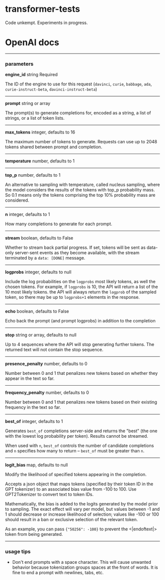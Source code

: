 # transformer-tests

Code unkempt. Experiments in progress.



# OpenAI docs

---

### parameters

**engine_id** string Required

The ID of the engine to use for this request (`davinci`, `curie`, `babbage`, `ada`, `curie-instruct-beta`, `davinci-instruct-beta`)

---

**prompt** string or array

The prompt(s) to generate completions for, encoded as a string, a list of strings, or a list of token lists.

---

**max_tokens** integer, defaults to 16

The maximum number of tokens to generate. Requests can use up to 2048 tokens shared between prompt and completion.

---

**temperature** number, defaults to 1

---

**top_p** number, defaults to 1

An alternative to sampling with temperature, called nucleus sampling, where the model considers the results of the tokens with top_p probability mass. So 0.1 means only the tokens comprising the top 10% probability mass are considered.

---

**n** integer, defaults to 1

How many completions to generate for each prompt.

---

**stream** boolean, defaults to False

Whether to stream back partial progress. If set, tokens will be sent as data-only server-sent events as they become available, with the stream terminated by a `data: [DONE]` message.

---

**logprobs** integer, defaults to null

Include the log probabilities on the `logprobs` most likely tokens, as well the chosen tokens. For example, if `logprobs` is 10, the API will return a list of the 10 most likely tokens. the API will always return the `logprob` of the sampled token, so there may be up to `logprobs+1` elements in the response.

---

**echo** boolean, defaults to False

Echo back the prompt (and prompt logprobs) in addition to the completion

---

**stop** string or array, defaults to null

Up to 4 sequences where the API will stop generating further tokens. The returned text will not contain the stop sequence.

---

**presence_penalty** number, defaults to 0

Number between 0 and 1 that penalizes new tokens based on whether they appear in the text so far. 

---

**frequency_penalty** number, defaults to 0

Number between 0 and 1 that penalizes new tokens based on their existing frequency in the text so far.

---

**best_of** integer, defaults to 1

Generates `best_of` completions server-side and returns the "best" (the one with the lowest log probability per token). Results cannot be streamed.

When used with `n`, `best_of` controls the number of candidate completions and `n` specifies how many to return – `best_of` must be greater than `n`.

---
**logit_bias** map, defaults to null

Modify the likelihood of specified tokens appearing in the completion.

Accepts a json object that maps tokens (specified by their token ID in the GPT tokenizer) to an associated bias value from -100 to 100. 
Use GPT2Tokenizer to convert text to token IDs. 

Mathematically, the bias is added to the logits generated by the model prior to sampling. The exact effect will vary per model, but values between -1 and 1 should decrease or increase likelihood of selection; values like -100 or 100 should result in a ban or exclusive selection of the relevant token.

As an example, you can pass `{"50256": -100}` to prevent the <|endoftext|> token from being generated.

---

### usage tips

* Don't end prompts with a space character. This will cause unwanted behavior because tokenization groups spaces at the front of words. It is fine to end a prompt with newlines, tabs, etc.